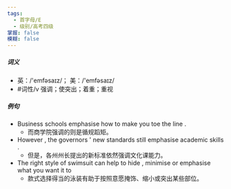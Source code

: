 ```yaml
---
tags:
  - 首字母/E
  - 级别/高考四级
掌握: false
模糊: false
---
```

##### 词义
- 英：/'emfəsaɪz/； 美：/'emfəsaɪz/
- #词性/v  强调；使突出；着重；重视
##### 例句
- Business schools emphasise how to make you toe the line .
	- 而商学院强调的则是循规蹈矩。
- However , the governors ' new standards still emphasise academic skills .
	- 但是，各州州长提出的新标准依然强调文化课能力。
- The right style of swimsuit can help to hide , minimise or emphasise what you want it to
	- 款式选择得当的泳装有助于按照意愿掩饰、缩小或突出某些部位。
